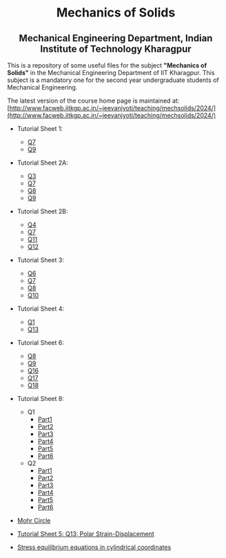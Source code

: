 <h1 align="center"> Mechanics of Solids</h1>
<h2 align="center">Mechanical Engineering Department, Indian Institute of Technology Kharagpur</h2>



This is a repository of some useful files for the subject __"Mechanics of
Solids"__ in the Mechanical Engineering Department of IIT Kharagpur. This
subject is a mandatory one for the second year undergraduate students of
Mechanical Engineering. 

The latest version of the course home page is maintained at: [http://www.facweb.iitkgp.ac.in/~jeevanjyoti/teaching/mechsolids/2024/](http://www.facweb.iitkgp.ac.in/~jeevanjyoti/teaching/mechsolids/2024/)

* Tutorial Sheet 1:
    - [Q7](https://github.com/jeevanjyoti4/mechsolids/blob/master/TS1/TS1-Q7.ipynb)
    - [Q9](https://github.com/jeevanjyoti4/mechsolids/blob/master/TS1/TS1-Q9.ipynb)

* Tutorial Sheet 2A:
    - [Q3](https://github.com/jeevanjyoti4/mechsolids/blob/master/TS2A/TS2A-Q3.ipynb)
    - [Q7](https://github.com/jeevanjyoti4/mechsolids/blob/master/TS2A/TS2A-Q7.ipynb)
    - [Q8](https://github.com/jeevanjyoti4/mechsolids/blob/master/TS2A/TS2A-Q8.ipynb)
    - [Q9](https://github.com/jeevanjyoti4/mechsolids/blob/master/TS2A/TS2A-Q9.ipynb)

* Tutorial Sheet 2B:
    - [Q4](https://github.com/jeevanjyoti4/mechsolids/blob/master/TS2B/TS2B-Q4.ipynb)
    - [Q7](https://github.com/jeevanjyoti4/mechsolids/blob/master/TS2B/TS2B-Q7.ipynb)
    - [Q11](https://github.com/jeevanjyoti4/mechsolids/blob/master/TS2B/TS2B-Q11.ipynb)
    - [Q12](https://github.com/jeevanjyoti4/mechsolids/blob/master/TS2B/TS2B-Q12.ipynb)

* Tutorial Sheet 3:
    - [Q6](https://github.com/jeevanjyoti4/mechsolids/blob/master/TS3/TS3-Q6.ipynb)
    - [Q7](https://github.com/jeevanjyoti4/mechsolids/blob/master/TS3/TS3-Q7.ipynb)
    - [Q8](https://github.com/jeevanjyoti4/mechsolids/blob/master/TS3/TS3-Q8.ipynb)
    - [Q10](https://github.com/jeevanjyoti4/mechsolids/blob/master/TS3/TS3-Q10.ipynb)

* Tutorial Sheet 4:
    - [Q1](https://github.com/jeevanjyoti4/mechsolids/blob/master/TS4/TS4-Q1.ipynb)
    - [Q13](https://github.com/jeevanjyoti4/mechsolids/blob/master/TS4/TS4-Q13.ipynb)
    
* Tutorial Sheet 6:
    - [Q8](https://github.com/jeevanjyoti4/mechsolids/blob/master/TS6/TS6-Q8.ipynb)
    - [Q9](https://github.com/jeevanjyoti4/mechsolids/blob/master/TS6/TS6-Q9.ipynb)
    - [Q16](https://github.com/jeevanjyoti4/mechsolids/blob/master/TS6/TS6-Q16.ipynb)
    - [Q17](https://github.com/jeevanjyoti4/mechsolids/blob/master/TS6/TS6-Q17.ipynb)
    - [Q18](https://github.com/jeevanjyoti4/mechsolids/blob/master/TS6/TS6-Q18.ipynb)

* Tutorial Sheet 8:
    - Q1
        - [Part1](https://github.com/jeevanjyoti4/mechsolids/blob/master/TS8/TS8-Q1_Part1.ipynb)
        - [Part2](https://github.com/jeevanjyoti4/mechsolids/blob/master/TS8/TS8-Q1_Part2.ipynb)
        - [Part3](https://github.com/jeevanjyoti4/mechsolids/blob/master/TS8/TS8-Q1_Part3.ipynb)
        - [Part4](https://github.com/jeevanjyoti4/mechsolids/blob/master/TS8/TS8-Q1_Part4.ipynb)
        - [Part5](https://github.com/jeevanjyoti4/mechsolids/blob/master/TS8/TS8-Q1_Part5.ipynb)
        - [Part6](https://github.com/jeevanjyoti4/mechsolids/blob/master/TS8/TS8-Q1_Part6.ipynb)
    - Q2
        - [Part1](https://github.com/jeevanjyoti4/mechsolids/blob/master/TS8/TS8-Q2_Part1.ipynb)
        - [Part2](https://github.com/jeevanjyoti4/mechsolids/blob/master/TS8/TS8-Q2_Part2.ipynb)
        - [Part3](https://github.com/jeevanjyoti4/mechsolids/blob/master/TS8/TS8-Q2_Part3.ipynb)
        - [Part4](https://github.com/jeevanjyoti4/mechsolids/blob/master/TS8/TS8-Q2_Part4.ipynb)
        - [Part5](https://github.com/jeevanjyoti4/mechsolids/blob/master/TS8/TS8-Q2_Part5.ipynb)
        - [Part6](https://github.com/jeevanjyoti4/mechsolids/blob/master/TS8/TS8-Q2_Part6.ipynb)
    

* [Mohr Circle](https://nbviewer.jupyter.org/github/jeevanjyoti4/mechsolids/blob/master/Mohr_Circle.ipynb)

* [Tutorial Sheet 5: Q13: Polar Strain-Displacement](https://nbviewer.jupyter.org/github/jeevanjyoti4/mechsolids/blob/master/TS5-Q13_polar_strain-displ.ipynb)

* [Stress equilibrium equations in cylindrical coordinates](https://nbviewer.jupyter.org/github/jeevanjyoti4/mechsolids/blob/master/stress_eqb_cyl.ipynb)
